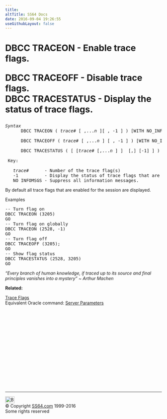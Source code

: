 ```yaml
---
title:
altTitle: SS64 Docs
date: 2016-09-04 19:26:55
useGithubLayout: false
---
```

<!-- #BeginLibraryItem "/Library/head_sql.lbi" --><!-- #EndLibraryItem --><h1>DBCC TRACEON - Enable trace flags.<br>
  DBCC TRACEOFF  - Disable trace flags.<br>
DBCC TRACESTATUS - Display the status of trace flags.</h1>
<pre><i>Syntax</i>
      DBCC TRACEON (<i> trace#</i> [ ,...<i>n</i> ][ , -1 ] ) [WITH NO_INFOMSGS]

      DBCC TRACEOFF (<i> trace#</i> [ ,...<i>n</i> ] [ , -1 ] ) [WITH NO_INFOMSGS]

      DBCC TRACESTATUS ( [ [<i>trace#</i> [,...<i>n</i> ] ]  [,] [-1] ] ) [WITH NO_INFOMSGS]

 Key:

   <i>trace#</i>      - Number of the trace flag(s)
   -1          - Display the status of trace flags that are enabled globally.
   NO_INFOMSGS - Suppress all information messages.
</pre>
<p>By default all trace flags that are enabled for the session are displayed.</p>
<p>Examples</p>
<pre>-- Turn flag on
DBCC TRACEON (3205)<br>GO
-- Turn flag on globally
DBCC TRACEON (2528, -1)<br>GO
-- Turn flag off
DBCC TRACEOFF (3205);<br>GO
-- Show flag status
DBCC TRACESTATUS (2528, 3205)<br>GO</pre>
<p class="quote"><i>“Every branch of human knowledge, if traced up to its source and final
  principles vanishes into a mystery” ~ Arthur Machen</i></p>
<p><b>Related:</b></p>
<p> <a href="syntax-flags.html">Trace Flags </a><br>
Equivalent Oracle command: <a href="../ora/syntax-initora.html">Server Parameters</a></p><!-- #BeginLibraryItem "/Library/foot_sql.lbi" --><p>
<!-- ss64-sql -->
<ins class="adsbygoogle" style="display:inline-block;width:300px;height:250px" data-ad-client="ca-pub-6140977852749469" data-ad-slot="6953563613"></ins>
<script>
(adsbygoogle = window.adsbygoogle || []).push({});
</script></p>
<hr>
<div id="bl" class="footer"><a href="dbcc_trace.html#"><img src="../images/top.png" width="30" height="22" alt="Back to the Top"></a></div>
<div id="br" class="footer, tagline">© Copyright <a href="../index.html">SS64.com</a> 1999-2016<br>
Some rights reserved</div><!-- #EndLibraryItem -->

